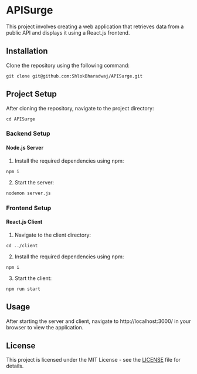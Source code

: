 # APISurge

This project involves creating a web application that retrieves data from a public API and displays it using a React.js frontend.

## Installation

Clone the repository using the following command:

```
git clone git@github.com:ShlokBharadwaj/APISurge.git
```

## Project Setup

After cloning the repository, navigate to the project directory:

```
cd APISurge
```
### Backend Setup

#### Node.js Server

1. Install the required dependencies using npm:

```
npm i
```

2. Start the server:

```
nodemon server.js
```

### Frontend Setup

#### React.js Client

1. Navigate to the client directory:

```
cd ../client
```

2. Install the required dependencies using npm:

```
npm i
```

3. Start the client:

```
npm run start
```

## Usage

After starting the server and client, navigate to http://localhost:3000/ in your browser to view the application.

## License

This project is licensed under the MIT License - see the [LICENSE](LICENSE) file for details.
